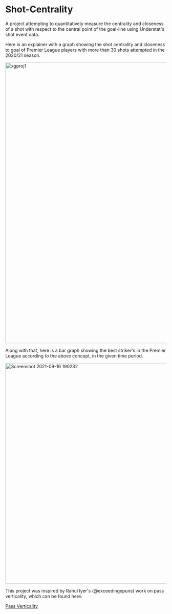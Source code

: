 # Shot-Centrality

A project attempting to quantitatively measure the centrality and closeness of a shot with respect to the central point of the goal-line using Understat's shot event data.

Here is an explainer with a graph showing the shot centrality and closeness to goal of Premier League players with more than 30 shots attempted in the 2020/21 season.

<img width="877" alt="xgproj1" src="https://user-images.githubusercontent.com/87293901/135712990-39a7e44b-fe50-47e5-89d5-da0119809ad6.png">

Along with that, here is a bar graph showing the best striker's in the Premier League according to the above concept, in the given time period.

<img width="689" alt="Screenshot 2021-09-16 190232" src="https://user-images.githubusercontent.com/87293901/135713019-d08b6e83-391c-42df-857f-61e76a1a021c.png">

This project was inspired by Rahul Iyer's (@exceedingxpuns) work on pass verticality, which can be found here.

[Pass Verticality](https://twitter.com/exceedingxpuns/status/1428371434661834754?s=20)
